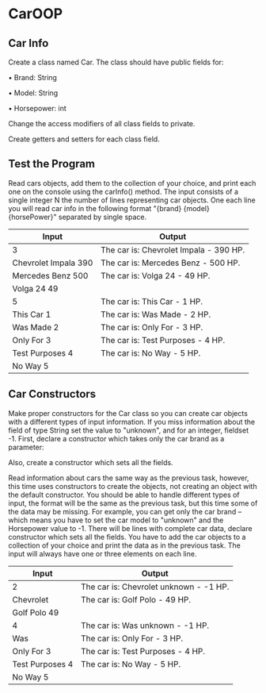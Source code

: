 # CarOOP

Car Info
---------------

Create a class named Car.
The class should have public fields for:

•	Brand: String

•	Model: String

•	Horsepower: int

Change the access modifiers of all class fields to private.

Create getters and setters for each class field. 

Test the Program 
----------------

Read cars objects, add them to the collection of your choice, and print each one on the console using the carInfo() method. The input consists of a single integer N the number of lines representing car objects. One each line you will read car info in the following format "{brand} {model} {horsePower}" separated by single space.

Input |	Output
-------|-------
3 | The car is: Chevrolet Impala - 390 HP.
Chevrolet Impala 390 | The car is: Mercedes Benz - 500 HP.
Mercedes Benz 500 | The car is: Volga 24 - 49 HP.
Volga 24 49 |
5 |The car is: This Car - 1 HP.
This Car 1 | The car is: Was Made - 2 HP.
Was Made 2 | The car is: Only For - 3 HP.
Only For 3 | The car is: Test Purposes - 4 HP.
Test Purposes 4 | The car is: No Way - 5 HP.
No Way 5 |

Car Constructors
-----------------

Make proper constructors for the Car class so you can create car objects with a different types of input information.
If you miss information about the field of type String set the value to "unknown", and for an integer, fieldset -1.
First, declare a constructor which takes only the car brand as a parameter:

Also, create a constructor which sets all the fields.


Read information about cars the same way as the previous task, however, this time uses constructors to create the objects, not creating an object with the default constructor. You should be able to handle different types of input, the format will be the same as the previous task, but this time some of the data may be missing. For example, you can get only the car brand – which means you have to set the car model to "unknown" and the Horsepower value to -1. There will be lines with complete car data, declare constructor which sets all the fields. 
You have to add the car objects to a collection of your choice and print the data as in the previous task. The input will always have one or three elements on each line.

Input |	Output
-----|------
2 | The car is: Chevrolet unknown - -1 HP.
Chevrolet | The car is: Golf Polo - 49 HP.
Golf Polo 49 |
4 | The car is: Was unknown - -1 HP.
Was | The car is: Only For - 3 HP.
Only For 3 | The car is: Test Purposes - 4 HP.
Test Purposes 4 |The car is: No Way - 5 HP.
No Way 5|

